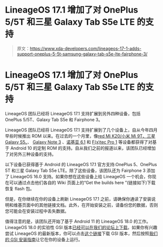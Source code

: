 # LineageOS 17.1 增加了对 OnePlus 5/5T 和三星 Galaxy Tab S5e LTE 的支持

> 原文：<https://www.xda-developers.com/lineageos-17-1-adds-support-oneplus-5-5t-samsung-galaxy-tab-s5e-lte-fairphone-3/>

# LineageOS 17.1 增加了对 OnePlus 5/5T 和三星 Galaxy Tab S5e LTE 的支持

LineageOS 团队已经将 LineageOS 17.1 支持扩展到另外四种设备，包括 OnePlus 5/5T、Galaxy Tab S5e 和 Fairphone 3。

LineageOS 团队已经将 LineageOS 17.1 支持扩展到了几个设备上，自从今年四月早些时候推出 ROM 以来。在过去的一个月里，像[red Mi K20/小米 Mi 9T、三星 Galaxy S5、](https://www.xda-developers.com/lineageos-17-1-builds-redmi-k20-xiaomi-mi-9t-samsung-galaxy-s5-samsung-galaxy-note-3/)、 [Galaxy Note 3](https://www.xda-developers.com/lineageos-17-1-builds-redmi-k20-xiaomi-mi-9t-samsung-galaxy-s5-samsung-galaxy-note-3/) 、[诺基亚 6.1](https://www.xda-developers.com/nokia-6-1-official-lineageos-17-1-android-10/) 和 [F(x)tec Pro 1](https://www.xda-developers.com/fxtec-pro1-gets-official-lineageos-17-1-support/) 等设备都获得了对基于 Android 10 的定制 ROM 的支持。自从我们之前的报道以来，该团队已经增加了对另外三种设备的支持。

以下设备已获得基于 Android 的 LineageOS 17.1 官方支持:OnePlus 5、OnePlus 5T 和三星 Galaxy Tab S5e LTE。除了这些设备，该团队还为 Fairphone 3 添加了 LineageOS 16.0 支持。如果你想在这些设备上给 LineageOS 一个机会，你现在可以通过点击他们各自的 Wiki 页面上的“Get the builds here ”(链接如下)下载恢复 flash 包。

但是，在你继续在你的设备上刷新 LineageOS 17.1 之前，请确保你通读了安装说明和维基页面中的其他链接文档。此外，在开始安装之前，请备份您的数据，否则您可能会在安装过程中丢失数据。

值得注意的是，该团队还开始了基于 Android 11 的 LineageOS 18.0 的工作。LineageOS 18.0 的实验性 GSI 版本[已经可以在我们的论坛上下载](https://www.xda-developers.com/unofficial-lineageos-18-0-gsi-android-11-project-treble/)。如果你有兴趣尝试 LineageOS 的最新版本，你可以点击[这个链接](https://sourceforge.net/projects/andyyan-gsi/files/Testing/)下载 GSI 版本，然后按照[我们的 GSI 安装指南](https://www.xda-developers.com/flash-generic-system-image-project-treble-device/)让它在你的设备上运行。
